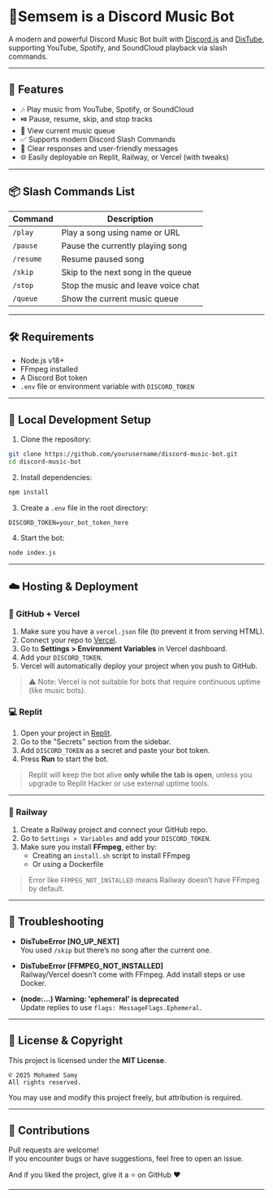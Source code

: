 # 🎵Semsem is a Discord Music Bot

A modern and powerful Discord Music Bot built with [Discord.js](https://discord.js.org/) and [DisTube](https://distube.js.org/), supporting YouTube, Spotify, and SoundCloud playback via slash commands.

---

## 🚀 Features

- 🎶 Play music from YouTube, Spotify, or SoundCloud
- ⏯️ Pause, resume, skip, and stop tracks
- 📃 View current music queue
- ✅ Supports modern Discord Slash Commands
- 💬 Clear responses and user-friendly messages
- 🌐 Easily deployable on Replit, Railway, or Vercel (with tweaks)

---

## 📦 Slash Commands List

| Command     | Description                           |
|-------------|---------------------------------------|
| `/play`     | Play a song using name or URL         |
| `/pause`    | Pause the currently playing song      |
| `/resume`   | Resume paused song                    |
| `/skip`     | Skip to the next song in the queue    |
| `/stop`     | Stop the music and leave voice chat   |
| `/queue`    | Show the current music queue          |

---

## 🛠️ Requirements

- Node.js v18+
- FFmpeg installed
- A Discord Bot token
- `.env` file or environment variable with `DISCORD_TOKEN`

---

## 🧪 Local Development Setup

1. Clone the repository:

```bash
git clone https://github.com/yourusername/discord-music-bot.git
cd discord-music-bot
```

2. Install dependencies:

```bash
npm install
```

3. Create a `.env` file in the root directory:

```env
DISCORD_TOKEN=your_bot_token_here
```

4. Start the bot:

```bash
node index.js
```

---

## ☁️ Hosting & Deployment

### 🔄 GitHub + Vercel

1. Make sure you have a `vercel.json` file (to prevent it from serving HTML).
2. Connect your repo to [Vercel](https://vercel.com).
3. Go to **Settings > Environment Variables** in Vercel dashboard.
4. Add your `DISCORD_TOKEN`.
5. Vercel will automatically deploy your project when you push to GitHub.

> ⚠️ Note: Vercel is not suitable for bots that require continuous uptime (like music bots).

### 💻 Replit

1. Open your project in [Replit](https://replit.com/).
2. Go to the "Secrets" section from the sidebar.
3. Add `DISCORD_TOKEN` as a secret and paste your bot token.
4. Press **Run** to start the bot.

> Replit will keep the bot alive **only while the tab is open**, unless you upgrade to Replit Hacker or use external uptime tools.

---

### 🚆 Railway

1. Create a Railway project and connect your GitHub repo.
2. Go to `Settings > Variables` and add your `DISCORD_TOKEN`.
3. Make sure you install **FFmpeg**, either by:
   - Creating an `install.sh` script to install FFmpeg
   - Or using a Dockerfile

> Error like `FFMPEG_NOT_INSTALLED` means Railway doesn’t have FFmpeg by default.

---

## 🐞 Troubleshooting

- **DisTubeError [NO_UP_NEXT]**  
  You used `/skip` but there’s no song after the current one.

- **DisTubeError [FFMPEG_NOT_INSTALLED]**  
  Railway/Vercel doesn’t come with FFmpeg. Add install steps or use Docker.

- **(node:...) Warning: 'ephemeral' is deprecated**  
  Update replies to use `flags: MessageFlags.Ephemeral`.

---

## 📄 License & Copyright

This project is licensed under the **MIT License**.

```
© 2025 Mohamed Samy
All rights reserved.
```

You may use and modify this project freely, but attribution is required.

---

## 🌟 Contributions

Pull requests are welcome!  
If you encounter bugs or have suggestions, feel free to open an issue.

And if you liked the project, give it a ⭐ on GitHub ❤️

---
